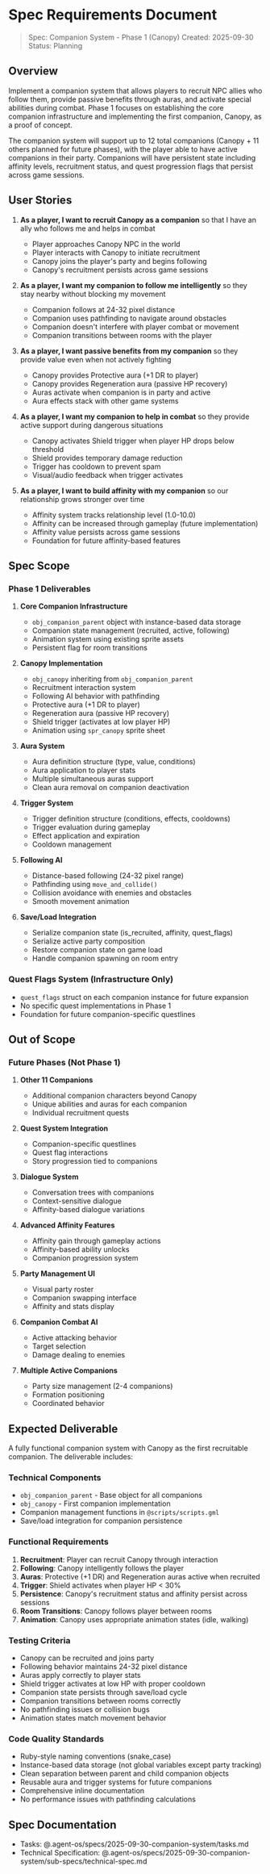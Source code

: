 # Spec Requirements Document

> Spec: Companion System - Phase 1 (Canopy)
> Created: 2025-09-30
> Status: Planning

## Overview

Implement a companion system that allows players to recruit NPC allies who follow them, provide passive benefits through auras, and activate special abilities during combat. Phase 1 focuses on establishing the core companion infrastructure and implementing the first companion, Canopy, as a proof of concept.

The companion system will support up to 12 total companions (Canopy + 11 others planned for future phases), with the player able to have active companions in their party. Companions will have persistent state including affinity levels, recruitment status, and quest progression flags that persist across game sessions.

## User Stories

1. **As a player, I want to recruit Canopy as a companion** so that I have an ally who follows me and helps in combat
   - Player approaches Canopy NPC in the world
   - Player interacts with Canopy to initiate recruitment
   - Canopy joins the player's party and begins following
   - Canopy's recruitment persists across game sessions

2. **As a player, I want my companion to follow me intelligently** so they stay nearby without blocking my movement
   - Companion follows at 24-32 pixel distance
   - Companion uses pathfinding to navigate around obstacles
   - Companion doesn't interfere with player combat or movement
   - Companion transitions between rooms with the player

3. **As a player, I want passive benefits from my companion** so they provide value even when not actively fighting
   - Canopy provides Protective aura (+1 DR to player)
   - Canopy provides Regeneration aura (passive HP recovery)
   - Auras activate when companion is in party and active
   - Aura effects stack with other game systems

4. **As a player, I want my companion to help in combat** so they provide active support during dangerous situations
   - Canopy activates Shield trigger when player HP drops below threshold
   - Shield provides temporary damage reduction
   - Trigger has cooldown to prevent spam
   - Visual/audio feedback when trigger activates

5. **As a player, I want to build affinity with my companion** so our relationship grows stronger over time
   - Affinity system tracks relationship level (1.0-10.0)
   - Affinity can be increased through gameplay (future implementation)
   - Affinity value persists across game sessions
   - Foundation for future affinity-based features

## Spec Scope

### Phase 1 Deliverables

1. **Core Companion Infrastructure**
   - `obj_companion_parent` object with instance-based data storage
   - Companion state management (recruited, active, following)
   - Animation system using existing sprite assets
   - Persistent flag for room transitions

2. **Canopy Implementation**
   - `obj_canopy` inheriting from `obj_companion_parent`
   - Recruitment interaction system
   - Following AI behavior with pathfinding
   - Protective aura (+1 DR to player)
   - Regeneration aura (passive HP recovery)
   - Shield trigger (activates at low player HP)
   - Animation using `spr_canopy` sprite sheet

3. **Aura System**
   - Aura definition structure (type, value, conditions)
   - Aura application to player stats
   - Multiple simultaneous auras support
   - Clean aura removal on companion deactivation

4. **Trigger System**
   - Trigger definition structure (conditions, effects, cooldowns)
   - Trigger evaluation during gameplay
   - Effect application and expiration
   - Cooldown management

5. **Following AI**
   - Distance-based following (24-32 pixel range)
   - Pathfinding using `move_and_collide()`
   - Collision avoidance with enemies and obstacles
   - Smooth movement animation

6. **Save/Load Integration**
   - Serialize companion state (is_recruited, affinity, quest_flags)
   - Serialize active party composition
   - Restore companion state on game load
   - Handle companion spawning on room entry

### Quest Flags System (Infrastructure Only)

- `quest_flags` struct on each companion instance for future expansion
- No specific quest implementations in Phase 1
- Foundation for future companion-specific questlines

## Out of Scope

### Future Phases (Not Phase 1)

1. **Other 11 Companions**
   - Additional companion characters beyond Canopy
   - Unique abilities and auras for each companion
   - Individual recruitment quests

2. **Quest System Integration**
   - Companion-specific questlines
   - Quest flag interactions
   - Story progression tied to companions

3. **Dialogue System**
   - Conversation trees with companions
   - Context-sensitive dialogue
   - Affinity-based dialogue variations

4. **Advanced Affinity Features**
   - Affinity gain through gameplay actions
   - Affinity-based ability unlocks
   - Companion progression system

5. **Party Management UI**
   - Visual party roster
   - Companion swapping interface
   - Affinity and stats display

6. **Companion Combat AI**
   - Active attacking behavior
   - Target selection
   - Damage dealing to enemies

7. **Multiple Active Companions**
   - Party size management (2-4 companions)
   - Formation positioning
   - Coordinated behavior

## Expected Deliverable

A fully functional companion system with Canopy as the first recruitable companion. The deliverable includes:

### Technical Components

- `obj_companion_parent` - Base object for all companions
- `obj_canopy` - First companion implementation
- Companion management functions in `@scripts/scripts.gml`
- Save/load integration for companion persistence

### Functional Requirements

1. **Recruitment**: Player can recruit Canopy through interaction
2. **Following**: Canopy intelligently follows the player
3. **Auras**: Protective (+1 DR) and Regeneration auras active when recruited
4. **Trigger**: Shield activates when player HP < 30%
5. **Persistence**: Canopy's recruitment status and affinity persist across sessions
6. **Room Transitions**: Canopy follows player between rooms
7. **Animation**: Canopy uses appropriate animation states (idle, walking)

### Testing Criteria

- Canopy can be recruited and joins party
- Following behavior maintains 24-32 pixel distance
- Auras apply correctly to player stats
- Shield trigger activates at low HP with proper cooldown
- Companion state persists through save/load cycle
- Companion transitions between rooms correctly
- No pathfinding issues or collision bugs
- Animation states match movement behavior

### Code Quality Standards

- Ruby-style naming conventions (snake_case)
- Instance-based data storage (not global variables except party tracking)
- Clean separation between parent and child companion objects
- Reusable aura and trigger systems for future companions
- Comprehensive inline documentation
- No performance issues with pathfinding calculations

## Spec Documentation

- Tasks: @.agent-os/specs/2025-09-30-companion-system/tasks.md
- Technical Specification: @.agent-os/specs/2025-09-30-companion-system/sub-specs/technical-spec.md
